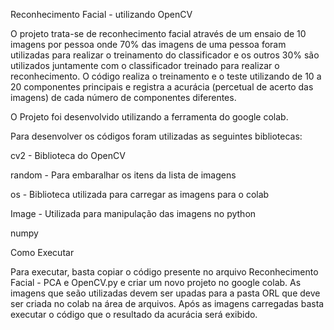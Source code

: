 Reconhecimento Facial - utilizando OpenCV

O projeto trata-se de reconhecimento facial através de um ensaio de 10 imagens por pessoa onde 70% das imagens de uma pessoa foram utilizadas para realizar o treinamento do classificador e os outros 30% são utilizados juntamente com o classificador treinado para realizar o reconhecimento.
O código realiza o treinamento e o teste utilizando de 10 a 20 componentes principais e registra a acurácia (percetual de acerto das imagens) de cada número de componentes diferentes.

O Projeto foi desenvolvido utilizando a ferramenta do google colab.

Para desenvolver os códigos foram utilizadas as seguintes bibliotecas:

cv2 - Biblioteca do OpenCV

random - Para embaralhar os itens da lista de imagens

os - Biblioteca utilizada para carregar as imagens para o colab

Image - Utilizada para manipulação das imagens no python

numpy

Como Executar

Para executar, basta copiar o código presente no arquivo Reconhecimento Facial - PCA e OpenCV.py e criar um novo projeto no google colab. As imagens que seão utilizadas devem ser upadas para a pasta ORL que deve ser criada no colab na área de arquivos. Após as imagens carregadas basta executar o código que o resultado da acurácia será exibido.
